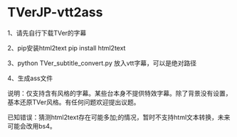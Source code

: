 # TVerJP-vtt2ass

1、请先自行下载TVer的字幕

2、pip安装html2text
pip install html2text

3、python TVer_subtitle_convert.py
放入vtt字幕，可以是绝对路径

4、生成ass文件

说明：仅支持含有风格的字幕。某些台本身不提供特效字幕。除了背景没有设置，基本还原TVer风格。有任何问题欢迎提出议题。


已知错误：猜测html2text存在可能多加;的情况，暂时不支持html文本转换，未来可能会改用bs4。

